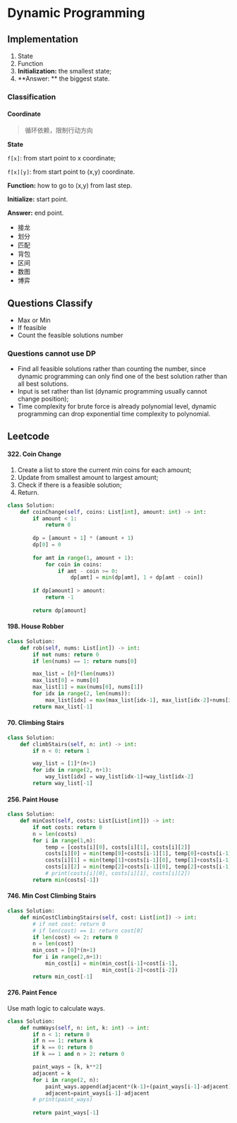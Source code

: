 # Dynamic Programming

## Implementation

1. State
2. Function
3. **Initialization:** the smallest state;
4. **Answer: ** the biggest state.

### Classification

#### Coordinate

> 循环依赖，限制行动方向

**State** 

`f[x]`: from start point to x coordinate;

`f[x][y]`: from start point to (x,y) coordinate.

**Function:** how to go to (x,y) from last step.

**Initialize:** start point.

**Answer:** end point.

- 接龙
- 划分
- 匹配
- 背包
- 区间
- 数图
- 博弈

## Questions Classify

- Max or Min
- If feasible
- Count the feasible solutions number

### Questions cannot use DP

- Find all feasible solutions rather than counting the number, since dynamic programming can only find one of the best solution rather than all best solutions.
- Input is set rather than list (dynamic programming usually cannot change position);
- Time complexity for brute force is already polynomial level, dynamic programming can drop exponential time complexity to polynomial.

## Leetcode

#### 322. Coin Change

1. Create a list to store the current min coins for each amount;
2. Update from smallest amount to largest amount;
3. Check if there is a feasible solution;
4. Return.

```python
class Solution:
    def coinChange(self, coins: List[int], amount: int) -> int:
        if amount < 1:
            return 0
        
        dp = [amount + 1] * (amount + 1)
        dp[0] = 0
        
        for amt in range(1, amount + 1):
            for coin in coins:
                if amt - coin >= 0:
                    dp[amt] = min(dp[amt], 1 + dp[amt - coin])
                    
        if dp[amount] > amount:
            return -1
        
        return dp[amount]
```

#### 198. House Robber

```python
class Solution:
    def rob(self, nums: List[int]) -> int:
        if not nums: return 0
        if len(nums) == 1: return nums[0]

        max_list = [0]*(len(nums))
        max_list[0] = nums[0]
        max_list[1] = max(nums[0], nums[1])
        for idx in range(2, len(nums)):
            max_list[idx] = max(max_list[idx-1], max_list[idx-2]+nums[idx])
        return max_list[-1]
```

#### 70. Climbing Stairs

```python
class Solution:
    def climbStairs(self, n: int) -> int:
        if n < 0: return 1

        way_list = [1]*(n+1)
        for idx in range(2, n+1):
            way_list[idx] = way_list[idx-1]+way_list[idx-2]
        return way_list[-1]
```

#### 256. Paint House

```python
class Solution:
    def minCost(self, costs: List[List[int]]) -> int:
        if not costs: return 0
        n = len(costs)
        for i in range(1,n):
            temp = [costs[i][0], costs[i][1], costs[i][2]]
            costs[i][0] = min(temp[0]+costs[i-1][1], temp[0]+costs[i-1][2])
            costs[i][1] = min(temp[1]+costs[i-1][0], temp[1]+costs[i-1][2])
            costs[i][2] = min(temp[2]+costs[i-1][0], temp[2]+costs[i-1][1])
            # print(costs[i][0], costs[i][1], costs[i][2])
        return min(costs[-1])
```

#### 746. Min Cost Climbing Stairs

```python
class Solution:
    def minCostClimbingStairs(self, cost: List[int]) -> int:
        # if not cost: return 0
        # if len(cost) == 1: return cost[0]
        if len(cost) <= 2: return 0
        n = len(cost)
        min_cost = [0]*(n+1)
        for i in range(2,n+1):
            min_cost[i] = min(min_cost[i-1]+cost[i-1],
                              min_cost[i-2]+cost[i-2])
        return min_cost[-1]
```

#### 276. Paint Fence

Use math logic to calculate ways.

```python
class Solution:
    def numWays(self, n: int, k: int) -> int:
        if n < 1: return 0
        if n == 1: return k
        if k == 0: return 0
        if k == 1 and n > 2: return 0

        paint_ways = [k, k**2]
        adjacent = k
        for i in range(2, n):
            paint_ways.append(adjacent*(k-1)+(paint_ways[i-1]-adjacent)*k)
            adjacent=paint_ways[i-1]-adjacent
        # print(paint_ways)
                
        return paint_ways[-1]
```





